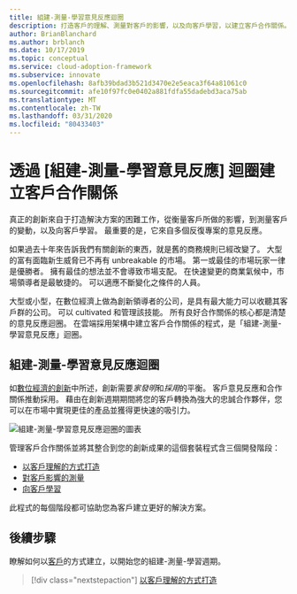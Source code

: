 ```yaml
---
title: 組建-測量-學習意見反應迴圈
description: 打造客戶的理解、測量對客戶的影響，以及向客戶學習，以建立客戶合作關係。
author: BrianBlanchard
ms.author: brblanch
ms.date: 10/17/2019
ms.topic: conceptual
ms.service: cloud-adoption-framework
ms.subservice: innovate
ms.openlocfilehash: 8afb39bdad3b521d3470e2e5eaca3f64a81061c0
ms.sourcegitcommit: afe10f97fc0e0402a881fdfa55dadebd3aca75ab
ms.translationtype: MT
ms.contentlocale: zh-TW
ms.lasthandoff: 03/31/2020
ms.locfileid: "80433403"
---
```

# <a name="create-customer-partnerships-through-the-build-measure-learn-feedback-loop"></a>透過 [組建-測量-學習意見反應] 迴圈建立客戶合作關係

真正的創新來自于打造解決方案的困難工作，從衡量客戶所做的影響，到測量客戶的變動，以及向客戶學習。 最重要的是，它來自多個反復專案的意見反應。

如果過去十年來告訴我們有關創新的東西，就是舊的商務規則已經改變了。 大型的富有面臨新生威脅已不再有 unbreakable 的市場。 第一或最佳的市場玩家一律是優勝者。 擁有最佳的想法並不會導致市場支配。 在快速變更的商業氣候中，市場領導者是最敏捷的。 可以適應不斷變化之條件的人員。

大型或小型，在數位經濟上做為創新領導者的公司，是具有最大能力可以收聽其客戶群的公司。 可以 cultivated 和管理該技能。 所有良好合作關係的核心都是清楚的意見反應迴圈。 在雲端採用架構中建立客戶合作關係的程式，是「組建-測量-學習意見反應」迴圈。

## <a name="the-build-measure-learn-feedback-loop"></a>組建-測量-學習意見反應迴圈

如[數位經濟的創新](./index.md)中所述，創新需要*家發明*和*採用*的平衡。 客戶意見反應和合作關係推動採用。 藉由在創新週期期間將您的客戶轉換為強大的忠誠合作夥伴，您可以在市場中實現更佳的產品並獲得更快速的吸引力。

![組建-測量-學習意見反應迴圈的圖表](../../_images/innovate/bml-feedback-loop.png)

管理客戶合作關係並將其整合到您的創新成果的這個套裝程式含三個開發階段：

- [以客戶理解的方式打造](./build.md)
- [對客戶影響的測量](./measure.md)
- [向客戶學習](./learn.md)

此程式的每個階段都可協助您為客戶建立更好的解決方案。

## <a name="next-steps"></a>後續步驟

瞭解如何以[客戶](./build.md)的方式建立，以開始您的組建-測量-學習週期。

> [!div class="nextstepaction"]
> [以客戶理解的方式打造](./build.md)
